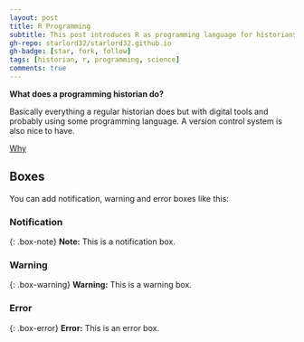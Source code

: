 ```yaml
---
layout: post
title: R Programming
subtitle: This post introduces R as programming language for historians
gh-repo: starlord32/starlord32.github.io
gh-badge: [star, fork, follow]
tags: [historian, r, programming, science]
comments: true
---
```


**What does a programming historian do?**

Basically everything a regular historian does but with digital tools and probably using some programming language.
A version control system is also nice to have.

[Why](http://www.phdcomics.com/comics/archive/phd1029.gif)

## Boxes
You can add notification, warning and error boxes like this:

### Notification

{: .box-note}
**Note:** This is a notification box.

### Warning

{: .box-warning}
**Warning:** This is a warning box.

### Error

{: .box-error}
**Error:** This is an error box.
